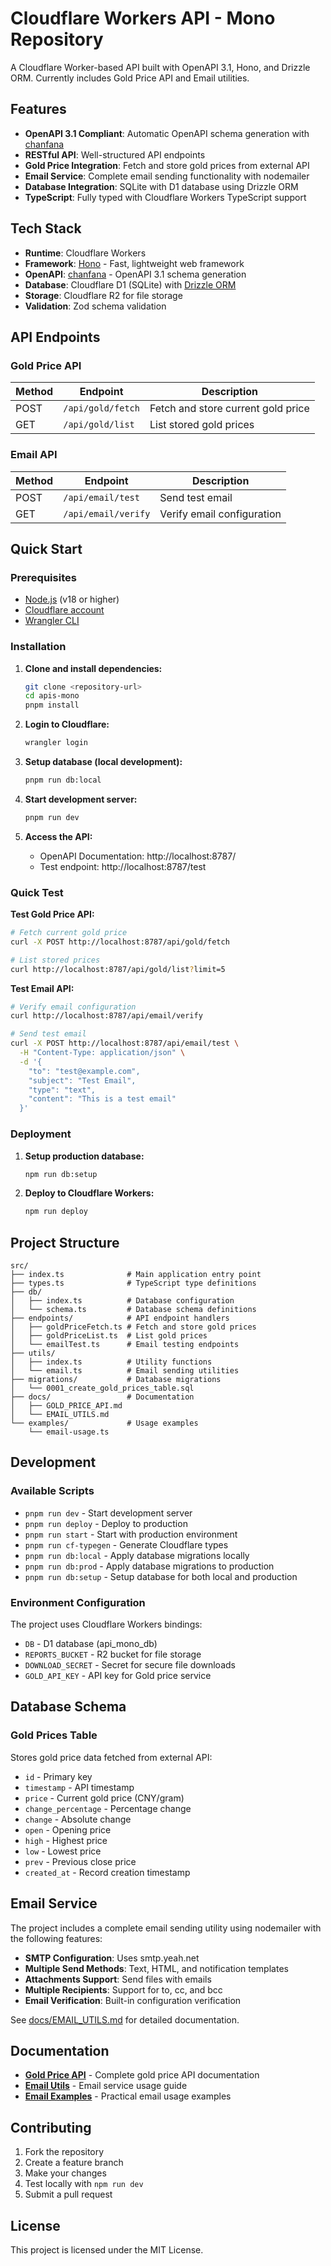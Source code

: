 # Cloudflare Workers API - Mono Repository

A Cloudflare Worker-based API built with OpenAPI 3.1, Hono, and Drizzle ORM. Currently includes Gold Price API and Email utilities.

## Features

- **OpenAPI 3.1 Compliant**: Automatic OpenAPI schema generation with [chanfana](https://github.com/cloudflare/chanfana)
- **RESTful API**: Well-structured API endpoints
- **Gold Price Integration**: Fetch and store gold prices from external API
- **Email Service**: Complete email sending functionality with nodemailer
- **Database Integration**: SQLite with D1 database using Drizzle ORM
- **TypeScript**: Fully typed with Cloudflare Workers TypeScript support

## Tech Stack

- **Runtime**: Cloudflare Workers
- **Framework**: [Hono](https://hono.dev/) - Fast, lightweight web framework
- **OpenAPI**: [chanfana](https://github.com/cloudflare/chanfana) - OpenAPI 3.1 schema generation
- **Database**: Cloudflare D1 (SQLite) with [Drizzle ORM](https://orm.drizzle.team/)
- **Storage**: Cloudflare R2 for file storage
- **Validation**: Zod schema validation

## API Endpoints

### Gold Price API

| Method | Endpoint          | Description                        |
| ------ | ----------------- | ---------------------------------- |
| POST   | `/api/gold/fetch` | Fetch and store current gold price |
| GET    | `/api/gold/list`  | List stored gold prices            |

### Email API

| Method | Endpoint            | Description                |
| ------ | ------------------- | -------------------------- |
| POST   | `/api/email/test`   | Send test email            |
| GET    | `/api/email/verify` | Verify email configuration |

## Quick Start

### Prerequisites

- [Node.js](https://nodejs.org/) (v18 or higher)
- [Cloudflare account](https://dash.cloudflare.com/sign-up)
- [Wrangler CLI](https://developers.cloudflare.com/workers/wrangler/install-and-update/)

### Installation

1. **Clone and install dependencies:**

   ```bash
   git clone <repository-url>
   cd apis-mono
   pnpm install
   ```

2. **Login to Cloudflare:**

   ```bash
   wrangler login
   ```

3. **Setup database (local development):**

   ```bash
   pnpm run db:local
   ```

4. **Start development server:**

   ```bash
   pnpm run dev
   ```

5. **Access the API:**
   - OpenAPI Documentation: http://localhost:8787/
   - Test endpoint: http://localhost:8787/test

### Quick Test

**Test Gold Price API:**

```bash
# Fetch current gold price
curl -X POST http://localhost:8787/api/gold/fetch

# List stored prices
curl http://localhost:8787/api/gold/list?limit=5
```

**Test Email API:**

```bash
# Verify email configuration
curl http://localhost:8787/api/email/verify

# Send test email
curl -X POST http://localhost:8787/api/email/test \
  -H "Content-Type: application/json" \
  -d '{
    "to": "test@example.com",
    "subject": "Test Email",
    "type": "text",
    "content": "This is a test email"
  }'
```

### Deployment

1. **Setup production database:**

   ```bash
   npm run db:setup
   ```

2. **Deploy to Cloudflare Workers:**
   ```bash
   npm run deploy
   ```

## Project Structure

```
src/
├── index.ts              # Main application entry point
├── types.ts              # TypeScript type definitions
├── db/
│   ├── index.ts          # Database configuration
│   └── schema.ts         # Database schema definitions
├── endpoints/            # API endpoint handlers
│   ├── goldPriceFetch.ts # Fetch and store gold prices
│   ├── goldPriceList.ts  # List gold prices
│   └── emailTest.ts      # Email testing endpoints
├── utils/
│   ├── index.ts          # Utility functions
│   └── email.ts          # Email sending utilities
├── migrations/           # Database migrations
│   └── 0001_create_gold_prices_table.sql
├── docs/                 # Documentation
│   ├── GOLD_PRICE_API.md
│   └── EMAIL_UTILS.md
└── examples/             # Usage examples
    └── email-usage.ts
```

## Development

### Available Scripts

- `pnpm run dev` - Start development server
- `pnpm run deploy` - Deploy to production
- `pnpm run start` - Start with production environment
- `pnpm run cf-typegen` - Generate Cloudflare types
- `pnpm run db:local` - Apply database migrations locally
- `pnpm run db:prod` - Apply database migrations to production
- `pnpm run db:setup` - Setup database for both local and production

### Environment Configuration

The project uses Cloudflare Workers bindings:

- `DB` - D1 database (api_mono_db)
- `REPORTS_BUCKET` - R2 bucket for file storage
- `DOWNLOAD_SECRET` - Secret for secure file downloads
- `GOLD_API_KEY` - API key for Gold price service

## Database Schema

### Gold Prices Table

Stores gold price data fetched from external API:

- `id` - Primary key
- `timestamp` - API timestamp
- `price` - Current gold price (CNY/gram)
- `change_percentage` - Percentage change
- `change` - Absolute change
- `open` - Opening price
- `high` - Highest price
- `low` - Lowest price
- `prev` - Previous close price
- `created_at` - Record creation timestamp

## Email Service

The project includes a complete email sending utility using nodemailer with the following features:

- **SMTP Configuration**: Uses smtp.yeah.net
- **Multiple Send Methods**: Text, HTML, and notification templates
- **Attachments Support**: Send files with emails
- **Multiple Recipients**: Support for to, cc, and bcc
- **Email Verification**: Built-in configuration verification

See [docs/EMAIL_UTILS.md](docs/EMAIL_UTILS.md) for detailed documentation.

## Documentation

- **[Gold Price API](docs/GOLD_PRICE_API.md)** - Complete gold price API documentation
- **[Email Utils](docs/EMAIL_UTILS.md)** - Email service usage guide
- **[Email Examples](examples/email-usage.ts)** - Practical email usage examples

## Contributing

1. Fork the repository
2. Create a feature branch
3. Make your changes
4. Test locally with `npm run dev`
5. Submit a pull request

## License

This project is licensed under the MIT License.
